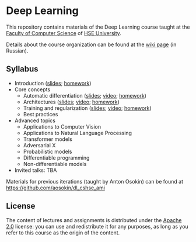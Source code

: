 # Deep Learning

This repository contains materials of the Deep Learning course taught at
the [Faculty of Computer Science](https://cs.hse.ru/en/) of [HSE University](https://www.hse.ru/en/).

Details about the course organization can be found at
the [wiki page](http://wiki.cs.hse.ru/%D0%93%D0%BB%D1%83%D0%B1%D0%B8%D0%BD%D0%BD%D0%BE%D0%B5_%D0%BE%D0%B1%D1%83%D1%87%D0%B5%D0%BD%D0%B8%D0%B5_2022) (in Russian).

## Syllabus

* Introduction ([slides](./week01_intro/slides.pdf); [homework](./week01_intro/homework.ipynb))
* Core concepts
    - Automatic differentiation ([slides](https://github.com/aosokin/dl_cshse_ami/blob/master/2020-fall/lectures/DL20-fall-lecture2-backprop.pdf); [video](https://youtu.be/cKMaEpf4MeU); [homework](./week02_backpropagation/homework.ipynb))
    - Architectures ([slides](https://github.com/aosokin/dl_cshse_ami/blob/master/2020-fall/lectures/DL20-fall-lecture3-models.pdf); [video](https://youtu.be/Uim4xLhXjRE); [homework](./week03_architectures/homework.ipynb))
    - Training and regularization ([slides](https://github.com/aosokin/dl_cshse_ami/blob/master/2020-fall/lectures/DL20-fall-lecture4-training.pdf); [video](https://www.youtube.com/watch?v=a-uDKh-4ixQ); [homework](./week04_training/homework.ipynb))
    - Best practices
* Advanced topics
    - Applications to Computer Vision
    - Applications to Natural Language Processing
    - Transformer models
    - Adversarial X
    - Probabilistic models
    - Differentiable programming
    - Non-differentiable models
* Invited talks: TBA

Materials for previous iterations (taught by Anton Osokin) can be found at https://github.com/aosokin/dl_cshse_ami

## License

The content of lectures and assignments is distributed under the [Apache 2.0](./LICENSE) license: you can use and redistribute it
for any purposes, as long as you refer to this course as the origin of the content.